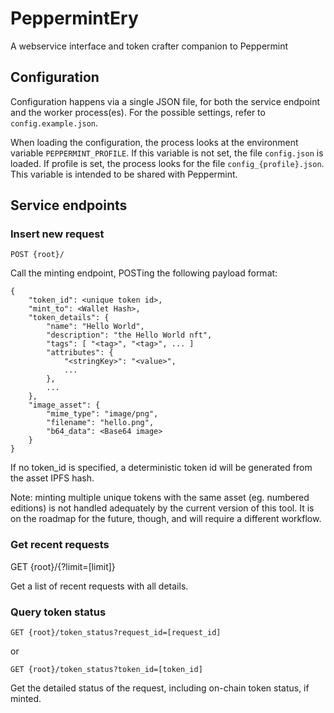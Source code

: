 # PeppermintEry
A webservice interface and token crafter companion to Peppermint

## Configuration

Configuration happens via a single JSON file, for both the service endpoint and the worker process(es). For the possible settings, refer to `config.example.json`.

When loading the configuration, the process looks at the environment variable `PEPPERMINT_PROFILE`. If this variable is not set, the file `config.json` is loaded. If profile is set, the process looks for the file `config_{profile}.json`. This variable is intended to be shared with Peppermint.

## Service endpoints

### Insert new request

`POST {root}/`

Call the minting endpoint, POSTing the following payload format:

```
{
	"token_id": <unique token id>,
	"mint_to": <Wallet Hash>,
	"token_details": {
        "name": "Hello World",
        "description": "the Hello World nft",
        "tags": [ "<tag>", "<tag>", ... ]
        "attributes": {
            "<stringKey>": "<value>",
            ...
        },
        ...
    },
    "image_asset": {
       	"mime_type": "image/png",
       	"filename": "hello.png",
       	"b64_data": <Base64 image>
	}
}
```

If no token_id is specified, a deterministic token id will be generated from the asset IPFS hash.

Note: minting multiple unique tokens with the same asset (eg. numbered editions) is not handled adequately by the current version of this tool. It is on the roadmap for the future, though, and will require a different workflow.

### Get recent requests

GET {root}/{?limit=[limit]}

Get a list of recent requests with all details.

### Query token status

`GET {root}/token_status?request_id=[request_id]`

or

`GET {root}/token_status?token_id=[token_id]`

Get the detailed status of the request, including on-chain token status, if minted.
